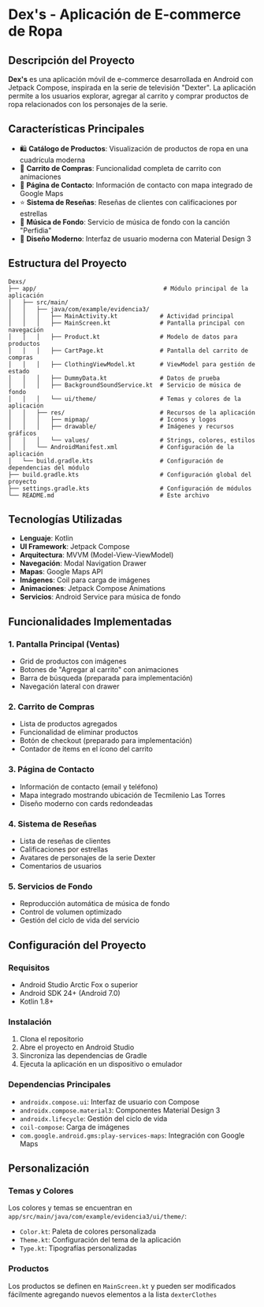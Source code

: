 # Dex's - Aplicación de E-commerce de Ropa

## Descripción del Proyecto

**Dex's** es una aplicación móvil de e-commerce desarrollada en Android con Jetpack Compose, inspirada en la serie de televisión "Dexter". La aplicación permite a los usuarios explorar, agregar al carrito y comprar productos de ropa relacionados con los personajes de la serie.

## Características Principales

- 🛍️ **Catálogo de Productos**: Visualización de productos de ropa en una cuadrícula moderna
- 🛒 **Carrito de Compras**: Funcionalidad completa de carrito con animaciones
- 📍 **Página de Contacto**: Información de contacto con mapa integrado de Google Maps
- ⭐ **Sistema de Reseñas**: Reseñas de clientes con calificaciones por estrellas
- 🎵 **Música de Fondo**: Servicio de música de fondo con la canción "Perfidia"
- 🎨 **Diseño Moderno**: Interfaz de usuario moderna con Material Design 3

## Estructura del Proyecto

```
Dexs/
├── app/                                    # Módulo principal de la aplicación
│   ├── src/main/
│   │   ├── java/com/example/evidencia3/
│   │   │   ├── MainActivity.kt            # Actividad principal
│   │   │   ├── MainScreen.kt              # Pantalla principal con navegación
│   │   │   ├── Product.kt                 # Modelo de datos para productos
│   │   │   ├── CartPage.kt                # Pantalla del carrito de compras
│   │   │   ├── ClothingViewModel.kt       # ViewModel para gestión de estado
│   │   │   ├── DummyData.kt               # Datos de prueba
│   │   │   ├── BackgroundSoundService.kt  # Servicio de música de fondo
│   │   │   └── ui/theme/                  # Temas y colores de la aplicación
│   │   ├── res/                           # Recursos de la aplicación
│   │   │   ├── mipmap/                    # Iconos y logos
│   │   │   ├── drawable/                  # Imágenes y recursos gráficos
│   │   │   └── values/                    # Strings, colores, estilos
│   │   └── AndroidManifest.xml            # Configuración de la aplicación
│   └── build.gradle.kts                   # Configuración de dependencias del módulo
├── build.gradle.kts                       # Configuración global del proyecto
├── settings.gradle.kts                    # Configuración de módulos
└── README.md                              # Este archivo
```

## Tecnologías Utilizadas

- **Lenguaje**: Kotlin
- **UI Framework**: Jetpack Compose
- **Arquitectura**: MVVM (Model-View-ViewModel)
- **Navegación**: Modal Navigation Drawer
- **Mapas**: Google Maps API
- **Imágenes**: Coil para carga de imágenes
- **Animaciones**: Jetpack Compose Animations
- **Servicios**: Android Service para música de fondo

## Funcionalidades Implementadas

### 1. Pantalla Principal (Ventas)
- Grid de productos con imágenes
- Botones de "Agregar al carrito" con animaciones
- Barra de búsqueda (preparada para implementación)
- Navegación lateral con drawer

### 2. Carrito de Compras
- Lista de productos agregados
- Funcionalidad de eliminar productos
- Botón de checkout (preparado para implementación)
- Contador de items en el ícono del carrito

### 3. Página de Contacto
- Información de contacto (email y teléfono)
- Mapa integrado mostrando ubicación de Tecmilenio Las Torres
- Diseño moderno con cards redondeadas

### 4. Sistema de Reseñas
- Lista de reseñas de clientes
- Calificaciones por estrellas
- Avatares de personajes de la serie Dexter
- Comentarios de usuarios

### 5. Servicios de Fondo
- Reproducción automática de música de fondo
- Control de volumen optimizado
- Gestión del ciclo de vida del servicio

## Configuración del Proyecto

### Requisitos
- Android Studio Arctic Fox o superior
- Android SDK 24+ (Android 7.0)
- Kotlin 1.8+

### Instalación
1. Clona el repositorio
2. Abre el proyecto en Android Studio
3. Sincroniza las dependencias de Gradle
4. Ejecuta la aplicación en un dispositivo o emulador

### Dependencias Principales
- `androidx.compose.ui`: Interfaz de usuario con Compose
- `androidx.compose.material3`: Componentes Material Design 3
- `androidx.lifecycle`: Gestión del ciclo de vida
- `coil-compose`: Carga de imágenes
- `com.google.android.gms:play-services-maps`: Integración con Google Maps

## Personalización

### Temas y Colores
Los colores y temas se encuentran en `app/src/main/java/com/example/evidencia3/ui/theme/`:
- `Color.kt`: Paleta de colores personalizada
- `Theme.kt`: Configuración del tema de la aplicación
- `Type.kt`: Tipografías personalizadas

### Productos
Los productos se definen en `MainScreen.kt` y pueden ser modificados fácilmente agregando nuevos elementos a la lista `dexterClothes`